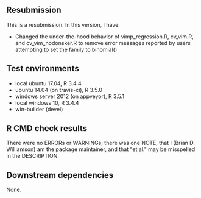 ## Resubmission
This is a resubmission. In this version, I have:

* Changed the under-the-hood behavior of vimp_regression.R, cv_vim.R, and cv_vim_nodonsker.R to remove error messages reported by users attempting to set the family to binomial()


## Test environments
* local ubuntu 17.04, R 3.4.4
* ubuntu 14.04 (on travis-ci), R 3.5.0
* windows server 2012 (on appveyor), R 3.5.1
* local windows 10, R 3.4.4
* win-builder (devel)

## R CMD check results
There were no ERRORs or WARNINGs; there was one NOTE, that I (Brian D. Williamson) am the package maintainer, and that "et al." may be misspelled in the DESCRIPTION.

## Downstream dependencies
None.